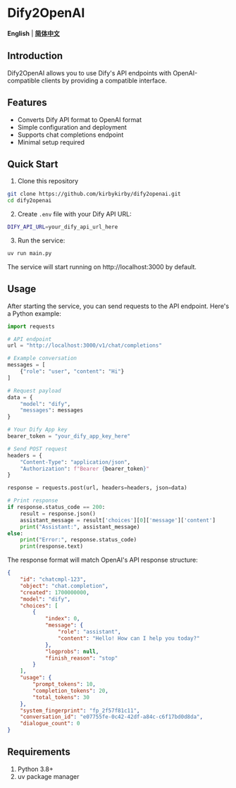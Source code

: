 # Dify2OpenAI

**English** | [**简体中文**](README_ZH.MD)

## Introduction
Dify2OpenAI allows you to use Dify's API endpoints with OpenAI-compatible clients by providing a compatible interface.

## Features
- Converts Dify API format to OpenAI format
- Simple configuration and deployment
- Supports chat completions endpoint
- Minimal setup required

## Quick Start
1. Clone this repository
```bash
git clone https://github.com/kirbykirby/dify2openai.git
cd dify2openai
```

2. Create `.env` file with your Dify API URL:
```bash
DIFY_API_URL=your_dify_api_url_here
```

3. Run the service:
```bash
uv run main.py
```
The service will start running on http://localhost:3000 by default.

## Usage
After starting the service, you can send requests to the API endpoint. Here's a Python example:

```python
import requests

# API endpoint
url = "http://localhost:3000/v1/chat/completions"

# Example conversation
messages = [
    {"role": "user", "content": "Hi"}
]

# Request payload
data = {
    "model": "dify",
    "messages": messages
}

# Your Dify App key
bearer_token = "your_dify_app_key_here"

# Send POST request
headers = {
    "Content-Type": "application/json",
    "Authorization": f"Bearer {bearer_token}"
}

response = requests.post(url, headers=headers, json=data)

# Print response
if response.status_code == 200:
    result = response.json()
    assistant_message = result['choices'][0]['message']['content']
    print("Assistant:", assistant_message)
else:
    print("Error:", response.status_code)
    print(response.text)
```

The response format will match OpenAI's API response structure:
```json
{
    "id": "chatcmpl-123",
    "object": "chat.completion",
    "created": 1700000000,
    "model": "dify",
    "choices": [
        {
            "index": 0,
            "message": {
                "role": "assistant",
                "content": "Hello! How can I help you today?"
            },
            "logprobs": null,
            "finish_reason": "stop"
        }
    ],
    "usage": {
        "prompt_tokens": 10,
        "completion_tokens": 20,
        "total_tokens": 30
    },
    "system_fingerprint": "fp_2f57f81c11",
    "conversation_id": "e07755fe-0c42-42df-a84c-c6f17bd0d8da",
    "dialogue_count": 0
}
```

## Requirements
1. Python 3.8+
2. uv package manager
